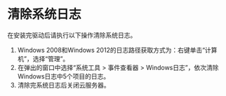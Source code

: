 # 清除系统日志<a name="ZH-CN_TOPIC_0125075472"></a>

在安装完驱动后请执行以下操作清除系统日志。

1.  Windows 2008和Windows 2012的日志路径获取方式为：右键单击“计算机”，选择“管理”。
2.  在弹出的窗口中选择“系统工具 \> 事件查看器 \> Windows日志”，依次清除Windows日志中5个项目的日志。
3.  清除完系统日志后关闭云服务器。

